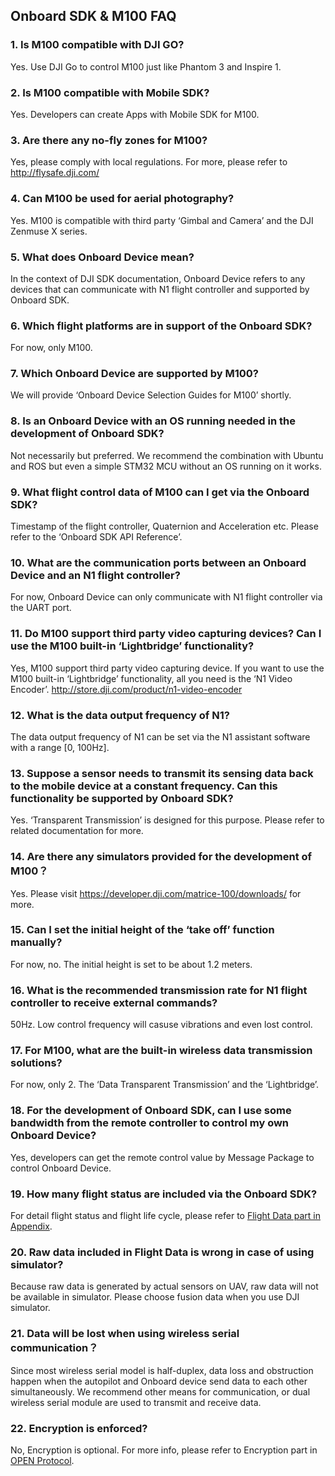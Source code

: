 ## Onboard SDK & M100 FAQ

### 1. Is M100 compatible with DJI GO?

Yes. Use DJI Go to control M100 just like Phantom 3 and Inspire 1.

### 2. Is M100 compatible with Mobile SDK?  

Yes. Developers can create Apps with Mobile SDK for M100. 

### 3. Are there any no-fly zones for M100?  

Yes, please comply with local regulations. For more, please refer to http://flysafe.dji.com/

### 4. Can M100 be used for aerial photography?  

Yes. M100 is compatible with third party ‘Gimbal and Camera’ and the DJI Zenmuse X series.

### 5. What does Onboard Device mean?  

In the context of DJI SDK documentation, Onboard Device refers to any devices that can communicate with N1 flight controller and supported by Onboard SDK.

### 6. Which flight platforms are in support of the Onboard SDK?  

For now, only M100.

### 7. Which Onboard Device are supported by M100?  

We will provide ‘Onboard Device Selection Guides for M100’ shortly.

### 8. Is an Onboard Device with an OS running needed in the development of Onboard SDK?  

Not necessarily but preferred. We recommend the combination with Ubuntu and ROS but even a simple STM32 MCU without an OS running on it works.

### 9. What flight control data of M100 can I get via the Onboard SDK?  
Timestamp of the flight controller, Quaternion and Acceleration etc. Please refer to the ‘Onboard SDK API Reference’.

### 10. What are the communication ports between an Onboard Device and an N1 flight controller?  

For now, Onboard Device can only communicate with N1 flight controller via the UART port.

### 11. Do M100 support third party video capturing devices? Can I use the M100 built-in ‘Lightbridge’ functionality?  

Yes, M100 support third party video capturing device. If you want to use the M100 built-in ‘Lightbridge’ functionality, all you need is the ‘N1 Video Encoder’. http://store.dji.com/product/n1-video-encoder

### 12. What is the data output frequency of N1?  

The data output frequency of N1 can be set via the N1 assistant software with a range [0, 100Hz].

### 13. Suppose a sensor needs to transmit its sensing data back to the mobile device at a constant frequency. Can this functionality be supported by Onboard SDK?  

Yes. ‘Transparent Transmission’ is designed for this purpose. Please refer to related documentation for more.

### 14. Are there any simulators provided for the development of M100？  

Yes. Please visit https://developer.dji.com/matrice-100/downloads/ for more.

### 15. Can I set the initial height of the ‘take off’ function manually?

For now, no. The initial height is set to be about 1.2 meters.

### 16. What is the recommended transmission rate for N1 flight controller to receive external commands?  

50Hz. Low control frequency will casuse vibrations and even lost control.

### 17. For M100, what are the built-in wireless data transmission solutions?  

For now, only 2. The ‘Data Transparent Transmission’ and the ‘Lightbridge’.

### 18. For the development of Onboard SDK, can I use some bandwidth from the remote controller to control my own Onboard Device?  

Yes, developers can get the remote control value by Message Package to control Onboard Device.

### 19. How many flight status are included via the Onboard SDK?  

For detail flight status and flight life cycle, please refer to [Flight Data part in Appendix](Appendix.md#flight-data).

### 20. Raw data included in Flight Data is wrong in case of using simulator? 

Because raw data is generated by actual sensors on UAV, raw data will not be available in simulator. Please choose fusion data when you use DJI simulator.  

### 21. Data will be lost when using wireless serial communication？

Since most wireless serial model is half-duplex, data loss and obstruction happen when the autopilot and Onboard device send data to each other simultaneously. We recommend other means for communication, or dual wireless serial module are used to transmit and receive data.

### 22. Encryption is enforced?

No, Encryption is optional. For more info, please refer to Encryption part in [OPEN Protocol](OPENProtocol.md#encryption-optional).
